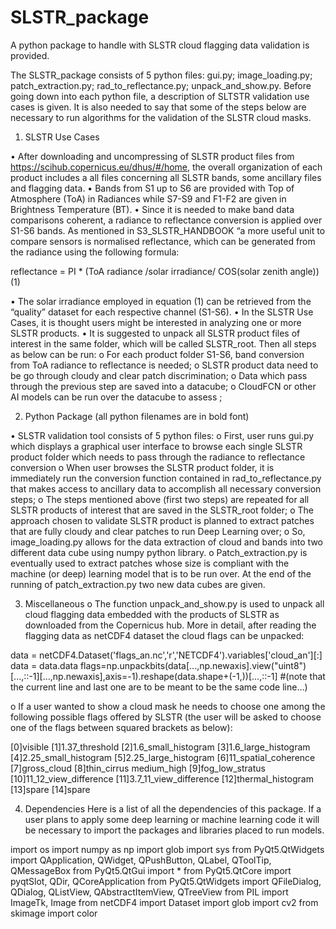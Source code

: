 # SLSTR_package
A python package to handle with SLSTR cloud flagging data validation is provided.

The SLSTR_package consists of 5 python files: gui.py; image_loading.py; patch_extraction.py; rad_to_reflectance.py; unpack_and_show.py. Before going down into each python file, a description of SLTSTR validation use cases is given. It is also needed to say that some of the steps below are necessary to run algorithms for the validation of the SLSTR cloud masks. 

1.	SLSTR Use Cases

•	After downloading and uncompressing of SLSTR product files from https://scihub.copernicus.eu/dhus/#/home, the overall organization of each product includes a all files concerning all SLSTR bands, some ancillary files and flagging data. 
•	Bands from S1 up to S6 are provided with Top of Atmosphere (ToA) in Radiances while S7-S9 and F1-F2 are given in Brightness Temperature (BT). 
•	Since it is needed to make band data comparisons coherent, a radiance to reflectance conversion is applied over S1-S6 bands. As mentioned in S3_SLSTR_HANDBOOK “a more useful unit to compare sensors is normalised reflectance, which can be generated from the radiance using the following formula:

reflectance = PI * (ToA radiance /solar irradiance/ COS(solar zenith angle)) 	(1)

•	The solar irradiance employed in equation (1) can be retrieved from the “quality” dataset for each respective channel (S1-S6). 
•	In the SLSTR Use Cases, it is thought users might be interested in analyzing one or more SLSTR products. 
•	It is suggested to unpack all SLSTR product files of interest in the same folder, which will be called SLSTR_root. Then all steps as below can be run:
o	For each product folder S1-S6, band conversion from ToA radiance to reflectance is needed;
o	SLSTR product data need to be go through cloudy and clear patch discrimination;
o	Data which pass through the previous step are saved into a datacube;
o	CloudFCN or other AI models can be run over the datacube to assess ;

2.	Python Package (all python filenames are in bold font)

•	SLSTR validation tool consists of 5 python files:
o	First, user runs gui.py which displays a graphical user interface to browse each single SLSTR product folder which needs to pass through the radiance to reflectance conversion
o	When user browses the SLSTR product folder, it is immediately run the conversion function contained in rad_to_reflectance.py that makes access to ancillary data to accomplish all necessary conversion steps; 
o	The steps mentioned above (first two steps) are repeated for all SLSTR products of interest that are saved in the SLSTR_root folder;
o	The approach chosen to validate SLSTR product is planned to extract patches that are fully cloudy and clear patches to run Deep Learning over;
o	So, image_loading.py allows for the data extraction of cloud and bands into two different data cube using numpy python library.
o	Patch_extraction.py is eventually used to extract patches whose size is compliant with the machine (or deep) learning model that is to be run over. At the end of the running of patch_extraction.py two new data cubes are given.


3.	Miscellaneous 
o	The function unpack_and_show.py is used to unpack all cloud flagging data embedded with the products of SLSTR as downloaded from the Copernicus hub. More in detail, after reading the flagging data as netCDF4 dataset the cloud flags can be unpacked:

data = netCDF4.Dataset('flags_an.nc','r','NETCDF4').variables['cloud_an'][:]
data = data.data
flags=np.unpackbits(data[...,np.newaxis].view("uint8")[...,::-1][...,np.newaxis],axis=-1).reshape(data.shape+(-1,))[...,::-1] #(note that the current line and last one are to be meant to be the same code line…)

o	If a user wanted to show a cloud mask he needs to choose one among the following possible flags offered by SLSTR (the user will be asked to choose one of the flags between squared brackets as below):

 
[0]visible 
[1]1.37_threshold 
[2]1.6_small_histogram 
[3]1.6_large_histogram
[4]2.25_small_histogram
[5]2.25_large_histogram
[6]11_spatial_coherence
[7]gross_cloud
[8]thin_cirrus medium_high
[9]fog_low_stratus
[10]11_12_view_difference
[11]3.7_11_view_difference
[12]thermal_histogram
[13]spare
[14]spare
 


4.	Dependencies 
Here is a list of all the dependencies of this package. If a user plans to apply some deep learning or machine learning code it will be necessary to import the packages and libraries placed to run models. 

import os
import numpy as np
import glob
import sys
from PyQt5.QtWidgets import QApplication, QWidget, QPushButton, QLabel, QToolTip, QMessageBox
from PyQt5.QtGui import *
from PyQt5.QtCore import pyqtSlot, QDir, QCoreApplication
from PyQt5.QtWidgets import QFileDialog, QDialog, QListView, QAbstractItemView, QTreeView
from PIL import ImageTk, Image
from netCDF4 import Dataset
import glob
import cv2
from skimage import color

